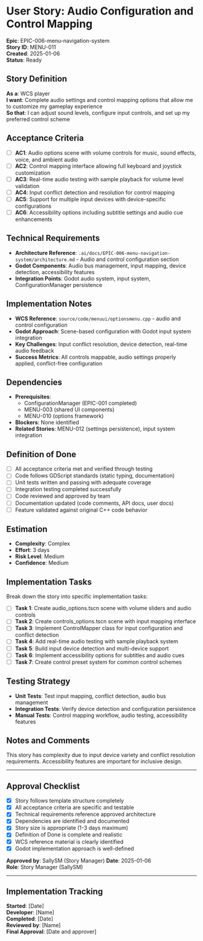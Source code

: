 # User Story: Audio Configuration and Control Mapping

**Epic**: EPIC-006-menu-navigation-system  
**Story ID**: MENU-011  
**Created**: 2025-01-06  
**Status**: Ready

## Story Definition
**As a**: WCS player  
**I want**: Complete audio settings and control mapping options that allow me to customize my gameplay experience  
**So that**: I can adjust sound levels, configure input controls, and set up my preferred control scheme

## Acceptance Criteria
- [ ] **AC1**: Audio options scene with volume controls for music, sound effects, voice, and ambient audio
- [ ] **AC2**: Control mapping interface allowing full keyboard and joystick customization
- [ ] **AC3**: Real-time audio testing with sample playback for volume level validation
- [ ] **AC4**: Input conflict detection and resolution for control mapping
- [ ] **AC5**: Support for multiple input devices with device-specific configurations
- [ ] **AC6**: Accessibility options including subtitle settings and audio cue enhancements

## Technical Requirements
- **Architecture Reference**: `.ai/docs/EPIC-006-menu-navigation-system/architecture.md` - Audio and control configuration section
- **Godot Components**: Audio bus management, input mapping, device detection, accessibility features
- **Integration Points**: Godot audio system, input system, ConfigurationManager persistence

## Implementation Notes
- **WCS Reference**: `source/code/menuui/optionsmenu.cpp` - audio and control configuration
- **Godot Approach**: Scene-based configuration with Godot input system integration
- **Key Challenges**: Input conflict resolution, device detection, real-time audio feedback
- **Success Metrics**: All controls mappable, audio settings properly applied, conflict-free configuration

## Dependencies
- **Prerequisites**: 
  - ConfigurationManager (EPIC-001 completed)
  - MENU-003 (shared UI components)
  - MENU-010 (options framework)
- **Blockers**: None identified
- **Related Stories**: MENU-012 (settings persistence), input system integration

## Definition of Done
- [ ] All acceptance criteria met and verified through testing
- [ ] Code follows GDScript standards (static typing, documentation)
- [ ] Unit tests written and passing with adequate coverage
- [ ] Integration testing completed successfully
- [ ] Code reviewed and approved by team
- [ ] Documentation updated (code comments, API docs, user docs)
- [ ] Feature validated against original C++ code behavior

## Estimation
- **Complexity**: Complex
- **Effort**: 3 days
- **Risk Level**: Medium
- **Confidence**: Medium

## Implementation Tasks
Break down the story into specific implementation tasks:
- [ ] **Task 1**: Create audio_options.tscn scene with volume sliders and audio controls
- [ ] **Task 2**: Create controls_options.tscn scene with input mapping interface
- [ ] **Task 3**: Implement ControlMapper class for input configuration and conflict detection
- [ ] **Task 4**: Add real-time audio testing with sample playback system
- [ ] **Task 5**: Build input device detection and multi-device support
- [ ] **Task 6**: Implement accessibility options for subtitles and audio cues
- [ ] **Task 7**: Create control preset system for common control schemes

## Testing Strategy
- **Unit Tests**: Test input mapping, conflict detection, audio bus management
- **Integration Tests**: Verify device detection and configuration persistence
- **Manual Tests**: Control mapping workflow, audio testing, accessibility features

## Notes and Comments
This story has complexity due to input device variety and conflict resolution requirements. Accessibility features are important for inclusive design.

---

## Approval Checklist
- [x] Story follows template structure completely
- [x] All acceptance criteria are specific and testable
- [x] Technical requirements reference approved architecture
- [x] Dependencies are identified and documented
- [x] Story size is appropriate (1-3 days maximum)
- [x] Definition of Done is complete and realistic
- [x] WCS reference material is clearly identified
- [x] Godot implementation approach is well-defined

**Approved by**: SallySM (Story Manager) **Date**: 2025-01-06  
**Role**: Story Manager (SallySM)

---

## Implementation Tracking
**Started**: [Date]  
**Developer**: [Name]  
**Completed**: [Date]  
**Reviewed by**: [Name]  
**Final Approval**: [Date and approver]